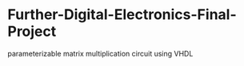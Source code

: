 # Further-Digital-Electronics-Final-Project
parameterizable matrix multiplication circuit using VHDL
